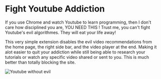 # Fight Youtube Addiction

If you use Chrome and watch Youtube to learn programming, then I don't care how disciplined you are, YOU NEED THIS ! Trust me, you can't fight Youtube's evil algorithmes. They will eat your life away!

This very simple extension disables the evil video recommendations from the home page, the right side bar, and the video player at the end. Making it alot easier to quit your addiction while still being able to research your tutorials or watch any specific video shared or sent to you. This is much better than totally blocking the site.

![Youtube without evil](http://image.noelshack.com/fichiers/2018/19/6/1526093905-freedom.jpg)

